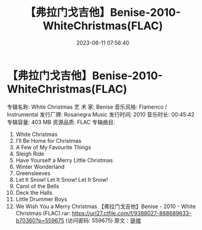 ﻿---
title: 【弗拉门戈吉他】Benise-2010-WhiteChristmas(FLAC)
date: 2023-06-11 07:56:40
categories: 古典音乐、新世纪、纯音雅乐
tags: 纯音雅乐
---
# 【弗拉门戈吉他】Benise-2010-WhiteChristmas(FLAC)

专辑名称: White Christmas
艺 术 家: Benise
音乐风格: Flamenco / Instrumental
发行厂牌: Rosanegra Music
发行时间: 2010
音乐时长: 00:45:42
专辑容量: 403 MB
资源品质: FLAC
专辑曲目:
01. White Christmas
02. I’ll Be Home for Christmas
03. A Few of My Favourite Things
04. Sleigh Ride
05. Have Yourself a Merry Little Christmas
06. Winter Wonderland
07. Greensleeves
08. Let It Snow! Let It Snow! Let It Snow!
09. Carol of the Bells
10. Deck the Halls
11. Little Drummer Boys
12. We Wish You a Merry Christmas
【弗拉门戈吉他】Benise - 2010 - White Christmas (FLAC).rar: https://url27.ctfile.com/f/9388027-868689633-b70360?p=559675
(访问密码: 559675)
原文：[链接](https://blog.sina.com.cn/s/blog_1647c7e76010312a9.html)